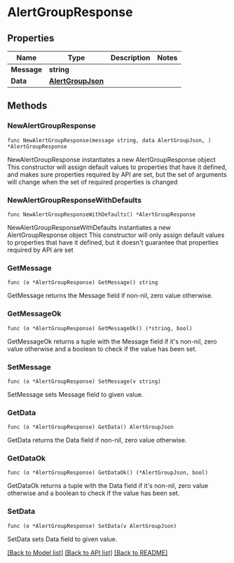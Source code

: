 # AlertGroupResponse

## Properties

Name | Type | Description | Notes
------------ | ------------- | ------------- | -------------
**Message** | **string** |  | 
**Data** | [**AlertGroupJson**](AlertGroupJson.md) |  | 

## Methods

### NewAlertGroupResponse

`func NewAlertGroupResponse(message string, data AlertGroupJson, ) *AlertGroupResponse`

NewAlertGroupResponse instantiates a new AlertGroupResponse object
This constructor will assign default values to properties that have it defined,
and makes sure properties required by API are set, but the set of arguments
will change when the set of required properties is changed

### NewAlertGroupResponseWithDefaults

`func NewAlertGroupResponseWithDefaults() *AlertGroupResponse`

NewAlertGroupResponseWithDefaults instantiates a new AlertGroupResponse object
This constructor will only assign default values to properties that have it defined,
but it doesn't guarantee that properties required by API are set

### GetMessage

`func (o *AlertGroupResponse) GetMessage() string`

GetMessage returns the Message field if non-nil, zero value otherwise.

### GetMessageOk

`func (o *AlertGroupResponse) GetMessageOk() (*string, bool)`

GetMessageOk returns a tuple with the Message field if it's non-nil, zero value otherwise
and a boolean to check if the value has been set.

### SetMessage

`func (o *AlertGroupResponse) SetMessage(v string)`

SetMessage sets Message field to given value.


### GetData

`func (o *AlertGroupResponse) GetData() AlertGroupJson`

GetData returns the Data field if non-nil, zero value otherwise.

### GetDataOk

`func (o *AlertGroupResponse) GetDataOk() (*AlertGroupJson, bool)`

GetDataOk returns a tuple with the Data field if it's non-nil, zero value otherwise
and a boolean to check if the value has been set.

### SetData

`func (o *AlertGroupResponse) SetData(v AlertGroupJson)`

SetData sets Data field to given value.



[[Back to Model list]](../README.md#documentation-for-models) [[Back to API list]](../README.md#documentation-for-api-endpoints) [[Back to README]](../README.md)


